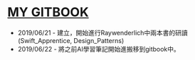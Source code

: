 # [MY GITBOOK](https://cheng-htaiwan.gitbook.io/htaiwan/)

- 2019/06/21 -  建立，開始進行Raywenderlich中兩本書的研讀(Swift_Apprentice, Design_Patterns)
- 2019/06/22 - 將之前AI學習筆記開始進搬移到gitbook中。

